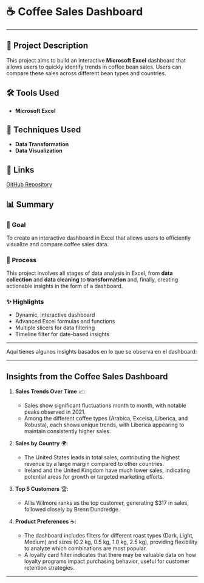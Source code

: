 # ☕ Coffee Sales Dashboard
---

## 📄 Project Description
This project aims to build an interactive **Microsoft Excel** dashboard that allows users to quickly identify trends in coffee bean sales. Users can compare these sales across different bean types and countries.

## 🛠️ Tools Used
- **Microsoft Excel**

## 🧩 Techniques Used
- **Data Transformation**
- **Data Visualization**

## 🔗 Links
[GitHub Repository](https://github.com/RazielZayas/Coffee-Orders-Project/blob/main/coffeeOrdersData.xlsx)


## 📊 Summary

### 🎯 Goal
To create an interactive dashboard in Excel that allows users to efficiently visualize and compare coffee sales data.

### 🔄 Process
This project involves all stages of data analysis in Excel, from **data collection** and **data cleaning** to **transformation** and, finally, creating actionable insights in the form of a dashboard.

### ✨ Highlights
- Dynamic, interactive dashboard
- Advanced Excel formulas and functions
- Multiple slicers for data filtering
- Timeline filter for date-based insights

---
Aquí tienes algunos insights basados en lo que se observa en el dashboard:

---

## Insights from the Coffee Sales Dashboard

1. **Sales Trends Over Time** 📈: 
   - Sales show significant fluctuations month to month, with notable peaks observed in 2021. 
   - Among the different coffee types (Arabica, Excelsa, Liberica, and Robusta), each shows unique trends, with Liberica appearing to maintain consistently higher sales.

2. **Sales by Country** 🌍:
   - The United States leads in total sales, contributing the highest revenue by a large margin compared to other countries.
   - Ireland and the United Kingdom have much lower sales, indicating potential areas for growth or targeted marketing efforts.

3. **Top 5 Customers** 🏆:
   - Allis Wilmore ranks as the top customer, generating $317 in sales, followed closely by Brenn Dundredge.

4. **Product Preferences** ☕:
   - The dashboard includes filters for different roast types (Dark, Light, Medium) and sizes (0.2 kg, 0.5 kg, 1.0 kg, 2.5 kg), providing flexibility to analyze which combinations are most popular.
   - A loyalty card filter indicates that there may be valuable data on how loyalty programs impact purchasing behavior, useful for customer retention strategies.
--- 
